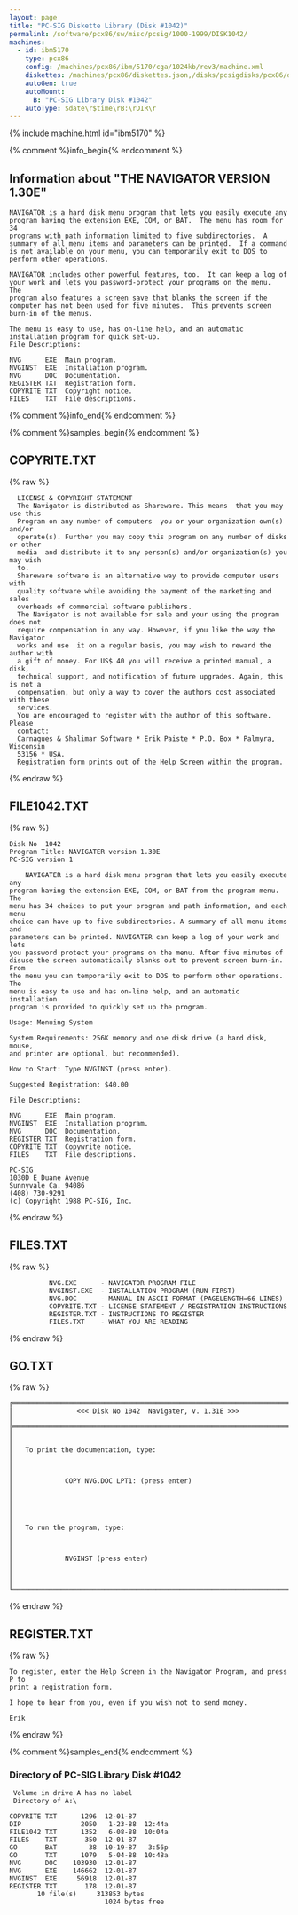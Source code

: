 ```yaml
---
layout: page
title: "PC-SIG Diskette Library (Disk #1042)"
permalink: /software/pcx86/sw/misc/pcsig/1000-1999/DISK1042/
machines:
  - id: ibm5170
    type: pcx86
    config: /machines/pcx86/ibm/5170/cga/1024kb/rev3/machine.xml
    diskettes: /machines/pcx86/diskettes.json,/disks/pcsigdisks/pcx86/diskettes.json
    autoGen: true
    autoMount:
      B: "PC-SIG Library Disk #1042"
    autoType: $date\r$time\rB:\rDIR\r
---
```


{% include machine.html id="ibm5170" %}

{% comment %}info_begin{% endcomment %}

## Information about "THE NAVIGATOR VERSION 1.30E"

    NAVIGATOR is a hard disk menu program that lets you easily execute any
    program having the extension EXE, COM, or BAT.  The menu has room for 34
    programs with path information limited to five subdirectories.  A
    summary of all menu items and parameters can be printed.  If a command
    is not available on your menu, you can temporarily exit to DOS to
    perform other operations.
    
    NAVIGATOR includes other powerful features, too.  It can keep a log of
    your work and lets you password-protect your programs on the menu.  The
    program also features a screen save that blanks the screen if the
    computer has not been used for five minutes.  This prevents screen
    burn-in of the menus.
    
    The menu is easy to use, has on-line help, and an automatic
    installation program for quick set-up.
    File Descriptions:
    
    NVG      EXE  Main program.
    NVGINST  EXE  Installation program.
    NVG      DOC  Documentation.
    REGISTER TXT  Registration form.
    COPYRITE TXT  Copyright notice.
    FILES    TXT  File descriptions.
{% comment %}info_end{% endcomment %}

{% comment %}samples_begin{% endcomment %}

## COPYRITE.TXT

{% raw %}
```
  LICENSE & COPYRIGHT STATEMENT
  The Navigator is distributed as Shareware. This means  that you may use this
  Program on any number of computers  you or your organization own(s) and/or
  operate(s). Further you may copy this program on any number of disks or other
  media  and distribute it to any person(s) and/or organization(s) you may wish
  to.
  Shareware software is an alternative way to provide computer users with
  quality software while avoiding the payment of the marketing and sales
  overheads of commercial software publishers.
  The Navigator is not available for sale and your using the program does not
  require compensation in any way. However, if you like the way the Navigator
  works and use  it on a regular basis, you may wish to reward the author with
  a gift of money. For US$ 40 you will receive a printed manual, a disk,
  technical support, and notification of future upgrades. Again, this is not a
  compensation, but only a way to cover the authors cost associated with these
  services.
  You are encouraged to register with the author of this software. Please
  contact:
  Carnaques & Shalimar Software * Erik Paiste * P.O. Box * Palmyra, Wisconsin
  53156 * USA.
  Registration form prints out of the Help Screen within the program.
```
{% endraw %}

## FILE1042.TXT

{% raw %}
```
Disk No  1042
Program Title: NAVIGATER version 1.30E
PC-SIG version 1

    NAVIGATER is a hard disk menu program that lets you easily execute any
program having the extension EXE, COM, or BAT from the program menu. The
menu has 34 choices to put your program and path information, and each menu
choice can have up to five subdirectories. A summary of all menu items and
parameters can be printed. NAVIGATER can keep a log of your work and lets
you password protect your programs on the menu. After five minutes of
disuse the screen automatically blanks out to prevent screen burn-in. From
the menu you can temporarily exit to DOS to perform other operations. The
menu is easy to use and has on-line help, and an automatic installation
program is provided to quickly set up the program.

Usage: Menuing System

System Requirements: 256K memory and one disk drive (a hard disk, mouse,
and printer are optional, but recommended).

How to Start: Type NVGINST (press enter).

Suggested Registration: $40.00

File Descriptions:

NVG      EXE  Main program.
NVGINST  EXE  Installation program.
NVG      DOC  Documentation.
REGISTER TXT  Registration form.
COPYRITE TXT  Copywrite notice.
FILES    TXT  File descriptions.

PC-SIG
1030D E Duane Avenue
Sunnyvale Ca. 94086
(408) 730-9291
(c) Copyright 1988 PC-SIG, Inc.

```
{% endraw %}

## FILES.TXT

{% raw %}
```
          NVG.EXE      - NAVIGATOR PROGRAM FILE
          NVGINST.EXE  - INSTALLATION PROGRAM (RUN FIRST)
          NVG.DOC      - MANUAL IN ASCII FORMAT (PAGELENGTH=66 LINES)
          COPYRITE.TXT - LICENSE STATEMENT / REGISTRATION INSTRUCTIONS
          REGISTER.TXT - INSTRUCTIONS TO REGISTER
          FILES.TXT    - WHAT YOU ARE READING
```
{% endraw %}

## GO.TXT

{% raw %}
```
╔═════════════════════════════════════════════════════════════════════════╗
║                <<< Disk No 1042  Navigater, v. 1.31E >>>                ║
╠═════════════════════════════════════════════════════════════════════════╣
║                                                                         ║
║   To print the documentation, type:                                     ║
║                                                                         ║
║             COPY NVG.DOC LPT1: (press enter)                            ║
║                                                                         ║
║                                                                         ║
║   To run the program, type:                                             ║
║                                                                         ║
║             NVGINST (press enter)                                       ║
║                                                                         ║
╚═════════════════════════════════════════════════════════════════════════╝
```
{% endraw %}

## REGISTER.TXT

{% raw %}
```
To register, enter the Help Screen in the Navigator Program, and press P to
print a registration form.

I hope to hear from you, even if you wish not to send money.

Erik
```
{% endraw %}

{% comment %}samples_end{% endcomment %}

### Directory of PC-SIG Library Disk #1042

     Volume in drive A has no label
     Directory of A:\

    COPYRITE TXT      1296  12-01-87
    DIP               2050   1-23-88  12:44a
    FILE1042 TXT      1352   6-08-88  10:04a
    FILES    TXT       350  12-01-87
    GO       BAT        38  10-19-87   3:56p
    GO       TXT      1079   5-04-88  10:48a
    NVG      DOC    103930  12-01-87
    NVG      EXE    146662  12-01-87
    NVGINST  EXE     56918  12-01-87
    REGISTER TXT       178  12-01-87
           10 file(s)     313853 bytes
                            1024 bytes free

